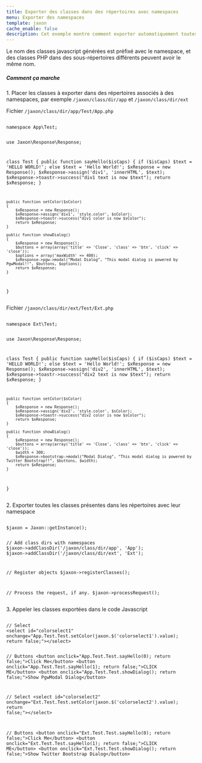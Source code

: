 ```yaml
---
title: Exporter des classes dans des répertoires avec namespaces
menu: Exporter des namespaces
template: jaxon
cache_enable: false
description: Cet exemple montre comment exporter automatiquement toutes les classes présentes dans un ensemble de répertoires avec des namespaces.
---
```


<div class="row">
Le nom des classes javascript générées est préfixé avec le namespace, et des classes PHP dans des sous-répertoires différents peuvent avoir le même nom.
</div>

<div class="row">
    <h5>Comment ça marche</h5>

<p>1. Placer les classes à exporter dans des répertoires associés à des namespaces, par exemple <code>/jaxon/class/dir/app</code> et <code>/jaxon/class/dir/ext</code></p>

<p>Fichier <code>/jaxon/class/dir/app/Test/App.php</code></p>
<pre><code class="language-php">
namespace App\Test;

use Jaxon\Response\Response;

class Test
{
    public function sayHello($isCaps)
    {
        if ($isCaps)
            $text = 'HELLO WORLD!';
        else
            $text = 'Hello World!';
        $xResponse = new Response();
        $xResponse->assign('div1', 'innerHTML', $text);
        $xResponse->toastr->success("div1 text is now $text");
        return $xResponse;
    }

    public function setColor($sColor)
    {
        $xResponse = new Response();
        $xResponse->assign('div1', 'style.color', $sColor);
        $xResponse->toastr->success("div1 color is now $sColor");
        return $xResponse;
    }

    public function showDialog()
    {
        $xResponse = new Response();
        $buttons = array(array('title' => 'Close', 'class' => 'btn', 'click' => 'close'));
        $options = array('maxWidth' => 400);
        $xResponse->pgw->modal("Modal Dialog", "This modal dialog is powered by PgwModal!!", $buttons, $options);
        return $xResponse;
    }
}
</code></pre>

<p>Fichier <code>/jaxon/class/dir/ext/Test/Ext.php</code></p>
<pre><code class="language-php">
namespace Ext\Test;

use Jaxon\Response\Response;

class Test
{
    public function sayHello($isCaps)
    {
        if ($isCaps)
            $text = 'HELLO WORLD!';
        else
            $text = 'Hello World!';
        $xResponse = new Response();
        $xResponse->assign('div2', 'innerHTML', $text);
        $xResponse->toastr->success("div2 text is now $text");
        return $xResponse;
    }

    public function setColor($sColor)
    {
        $xResponse = new Response();
        $xResponse->assign('div2', 'style.color', $sColor);
        $xResponse->toastr->success("div2 color is now $sColor");
        return $xResponse;
    }

    public function showDialog()
    {
        $xResponse = new Response();
        $buttons = array(array('title' => 'Close', 'class' => 'btn', 'click' => 'close'));
        $width = 300;
        $xResponse->bootstrap->modal("Modal Dialog", "This modal dialog is powered by Twitter Bootstrap!!", $buttons, $width);
        return $xResponse;
    }
}
</code></pre>

<p>2. Exporter toutes les classes présentes dans les répertoires avec leur namespace</p>
<pre><code class="language-php">
$jaxon = Jaxon::getInstance();

// Add class dirs with namespaces
$jaxon->addClassDir('/jaxon/class/dir/app', 'App');
$jaxon->addClassDir('/jaxon/class/dir/ext', 'Ext');

// Register objects
$jaxon->registerClasses();

// Process the request, if any.
$jaxon->processRequest();
</code></pre>

<p>3. Appeler les classes exportées dans le code Javascript</p>
<pre><code class="language-html">
// Select
&lt;select id="colorselect1" onchange="App.Test.Test.setColor(jaxon.$('colorselect1').value); return false;"&gt;&lt;/select&gt;

// Buttons
&lt;button onclick="App.Test.Test.sayHello(0); return false;"&gt;Click Me&lt;/button&gt;
&lt;button onclick="App.Test.Test.sayHello(1); return false;"&gt;CLICK ME&lt;/button&gt;
&lt;button onclick="App.Test.Test.showDialog(); return false;"&gt;Show PgwModal Dialog&lt;/button&gt;

// Select
&lt;select id="colorselect2" onchange="Ext.Test.Test.setColor(jaxon.$('colorselect2').value); return false;"&gt;&lt;/select&gt;

// Buttons
&lt;button onclick="Ext.Test.Test.sayHello(0); return false;"&gt;Click Me&lt;/button&gt;
&lt;button onclick="Ext.Test.Test.sayHello(1); return false;"&gt;CLICK ME&lt;/button&gt;
&lt;button onclick="Ext.Test.Test.showDialog(); return false;"&gt;Show Twitter Bootstrap Dialog&lt;/button&gt;
</code></pre>

</div>
